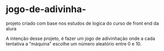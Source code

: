 # jogo-de-adivinha-
projeto criado com base nos estudos de logica do curso de front end da alura

A intenção desse projeto, é fazer um jogo de adivinhação onde a cada tentativa a "máquina" escolhe um número aleatório entre 0 e 10.
